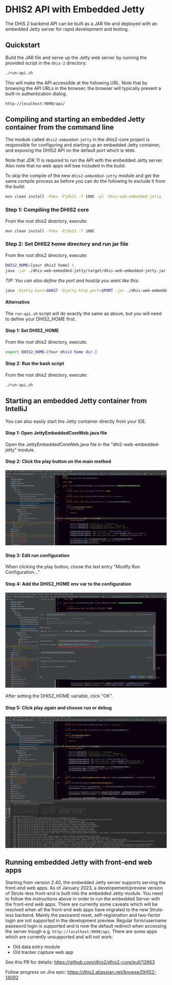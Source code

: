 # DHIS2 API with Embedded Jetty 

The DHIS 2 backend API can be built as a JAR file and deployed with an embedded Jetty server for rapid development and testing.

## Quickstart

Build the JAR file and serve up the Jetty web server by running the provided script in the `dhis-2` directory:

```sh
./run-api.sh
```

This will make the API accessible at the following URL. Note that by browsing the API URLs in the browser, the browser will typically present a built-in authentication dialog.

```
http://localhost:9090/api/
```

## Compiling and starting an embedded Jetty container from the command line

The module called `dhis2-embedded-jetty` in the dhis2-core project is responsible for configuring and starting up an embedded Jetty container, and exposing the DHIS2 API on the default port which is `9090`.

Note that JDK 11 is required to run the API with the embedded Jetty server. Also note that no web apps will bee included in the build.

To skip the compile of the new `dhis2-embedded-jetty` module and get the same compile process as before you can do the following to exclude it from the build:

```sh
mvn clean install -Pdev -Pjdk11 -T 100C -pl -dhis-web-embedded-jetty
```

### Step 1: Compiling the DHIS2 core

From the root dhis2 directory, execute:

```sh
mvn clean install -Pdev -Pjdk11 -T 100C
```

### Step 2: Set DHIS2 home directory and run jar file

From the root dhis2 directory, execute:

```sh    
DHIS2_HOME=[your dhis2 home] \ 
java -jar ./dhis-web-embedded-jetty/target/dhis-web-embedded-jetty.jar
```

*TIP: You can also define the port and host/ip you want like this:*

```sh
java -Djetty.host=$HOST -Djetty.http.port=$PORT -jar ./dhis-web-embedded-jetty/target/dhis-web-embedded-jetty.jar
```

#### Alternative

The `run-api.sh` script will do exactly the same as above, but you will need to define your DHIS2_HOME first.

#### Step 1: Set DHIS2_HOME

From the root dhis2 directory, execute:

```sh
export DHIS2_HOME=[Your dhis2 home dir.]
```

#### Step 2: Run the bash script

From the root dhis2 directory, execute:

```sh
./run-api.sh
```
    
## Starting an embedded Jetty container from IntelliJ

You can also easily start the Jetty container directly from your IDE.

#### Step 1: Open JettyEmbeddedCoreWeb.java file
Open the JettyEmbeddedCoreWeb.java file in the "dhi2-web-embedded-jetty" module.

#### Step 2: Click the play button on the main method
![](resources/images/intellij-embedded-play.png)

#### Step 3: Edit run configuration
When clicking the play button, chose the last entry "Modify Run Configuration..."

#### Step 4: Add the DHIS2_HOME env var to the configuration
![](resources/images/intellij-embedded-config.png)

After setting the DHIS2_HOME variable, click "OK".

#### Step 5: Click play again and choose run or debug 
![](resources/images/intellij-embedded-run.png)


## Running embedded Jetty with front-end web apps

Starting from version 2.40, the embedded Jetty server supports serving the front-end web apps. As of January 2023, a developement/preview version of Struts-less front-end is built into the embedded Jetty module. You need to follow the instructions above in order to run the embedded Server with the front-end web apps. There are currently some caveats which will be resolved when all the front-end web apps have migrated to the new Struts-less backend. Mainly the password reset, self-registration and two-factor login are not supported in the development preview. Regular form/username password login is supported and is now the default redirect when accessing the server trough e.g. `http://localhost:9090/api`. There are some apps which are currently unsupported and will not work:

* Old data entry module
* Old tracker capture web app

See this PR for details: https://github.com/dhis2/dhis2-core/pull/12663

Follow progress on Jira epic: https://dhis2.atlassian.net/browse/DHIS2-14092

